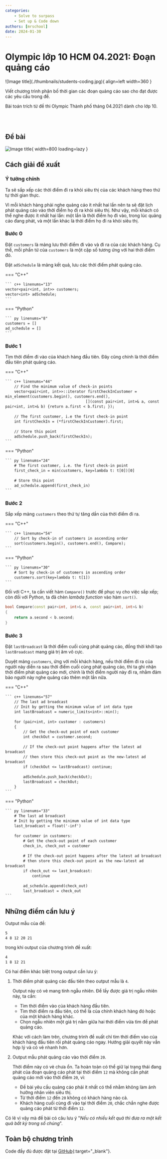 ```yaml
---
categories:
    - Solve to surpass
    - Set up & Code down
authors: [mrschool]
date: 2024-01-30
---
```


# Olympic lớp 10 HCM 04.2021: Đoạn quảng cáo

<div class="result" markdown>
![Image title](./thumbnails/students-coding.jpg){ align=left width=360 }

Viết chương trình phân bố thời gian các đoạn quảng cáo sao cho đạt được các yêu cầu trong đề.

Bài toán trích từ đề thi Olympic Thành phố tháng 04.2021 dành cho lớp 10.

</div>

<br>

<!-- more -->

<br>

## Đề bài

![Image title](https://lh3.googleusercontent.com/pw/ABLVV86ieS1k2CuG2GTzP9g8XHKW5659sZ7IkDfoPdPSJZMpEeSGD1NpBjUfKDCc0HlA5tmfjsmv634DYBZuF9roxYUYgje70ENsCqSDOFZWIVjUvWKagW3e=w1200){ width=800 loading=lazy }

## Cách giải đề xuất

### Ý tưởng chính

Ta sẽ sắp xếp các thời điểm đi ra khỏi siêu thị của các khách hàng theo thứ tự thời gian thực.

Vì mỗi khách hàng phải nghe quảng cáo ít nhất hai lần nên ta sẽ đặt lịch phát quảng cáo vào thời điểm họ đi ra khỏi siêu thị. Như vậy, mỗi khách có thể nghe được ít nhất hai lần: một lần là thời điểm họ đi vào, trong lúc quảng cáo đang phát, và một lần khác là thời điểm họ đi ra khỏi siêu thị.

### Bước 0

Đặt `customers` là mảng lưu thời điểm đi vào và đi ra của các khách hàng. Cụ thể, mỗi phần tử của `customers` là một cặp số tương ứng với hai thời điểm đó.

Đặt `adSchedule` là mảng kết quả, lưu các thời điểm phát quảng cáo.

=== "C++"

    ``` c++ linenums="13"
    vector<pair<int, int>> customers;
    vector<int> adSchedule;
    ```
=== "Python"

    ``` py linenums="8"
    customers = []
    ad_schedule = []
    ```

### Bước 1

Tìm thời điểm đi vào của khách hàng đầu tiên. Đây cũng chính là thời điểm đầu tiên phát quảng cáo.

=== "C++"

    ``` c++ linenums="44"
        // Find the minimum value of check-in points
        vector<pair<int, int>>::iterator firstCheckInCustomer = min_element(customers.begin(), customers.end(),
                                        [](const pair<int, int>& a, const pair<int, int>& b) {return a.first < b.first; });

        // The first customer, i.e the first check-in point
        int firstCheckIn = (*firstCheckInCustomer).first;

        // Store this point
        adSchedule.push_back(firstCheckIn);
    ```
=== "Python"

    ``` py linenums="24"
        # The first customer, i.e. the first check-in point
        first_check_in = min(customers, key=lambda t: t[0])[0]

        # Store this point
        ad_schedule.append(first_check_in)
    ```

### Bước 2

Sắp xếp mảng `customers` theo thứ tự tăng dần của thời điểm đi ra.

=== "C++"

    ``` c++ linenums="54"
        // Sort by check-in of customers in ascending order
        sort(customers.begin(), customers.end(), Compare);
    ```
=== "Python"

    ``` py linenums="30"
        # Sort by check-in of customers in ascending order
        customers.sort(key=lambda t: t[1])
    ```

Đối với C++, ta cần viết hàm `Compare()` trước để phục vụ cho việc sắp xếp; còn đối với Python, ta đã chèn *lambda function* vào hàm `sort()`. 

``` c++ linenums="36"
bool Compare(const pair<int, int>& a, const pair<int, int>& b)
{
    return a.second < b.second;
}
```

### Bước 3

Đặt `lastBroadcast` là thời điểm cuối cùng phát quảng cáo, đồng thời khởi tạo `lastBroadcast` mang giá trị âm vô cực.

Duyệt mảng `customers`, ứng với mỗi khách hàng, nếu thời điểm đi ra của người này diễn ra sau thời điểm cuối cùng phát quảng cáo, thì ta ghi nhận thời điểm phát quảng cáo mới, chính là thời điểm người này đi ra, nhằm đảm bảo người này nghe quảng cáo thêm một lần nữa.


=== "C++"

    ``` c++ linenums="57"
        // The last ad broadcast
        // Init by getting the minimum value of int data type
        int lastBroadcast = numeric_limits<int>::min();

        for (pair<int, int> customer : customers)
        {
            // Get the check-out point of each customer
            int checkOut = customer.second;

            // If the check-out point happens after the latest ad broadcast
            // then store this check-out point as the new-latest ad broadcast
            if (checkOut <= lastBroadcast) continue;

            adSchedule.push_back(checkOut);
            lastBroadcast = checkOut;
        }
    ```
=== "Python"

    ``` py linenums="33"
        # The last ad broadcast
        # Init by getting the minimum value of int data type
        last_broadcast = float('-inf')

        for customer in customers:    
            # Get the check-out point of each customer
            check_in, check_out = customer

            # If the check-out point happens after the latest ad broadcast
            # then store this check-out point as the new-latest ad broadcast
            if check_out <= last_broadcast:
                continue

            ad_schedule.append(check_out)
            last_broadcast = check_out
    ```

## Những điểm cần lưu ý

Output mẫu của đề:

``` pycon
5
4 8 12 20 21
```

trong khi output của chương trình đề xuất:

``` pycon
4
1 8 12 21
```

Có hai điểm khác biệt trong output cần lưu ý:

1. Thời điểm phát quảng cáo đầu tiên theo output mẫu là `4`.

    Output này có vẻ mang tính ngẫu nhiên. Để lấy được giá trị ngẫu nhiên này, ta cần:

    - Tìm thời điểm vào của khách hàng đầu tiên.
    - Tìm thời điểm ra đầu tiên, có thể là của chính khách hàng đó hoặc của một khách hàng khác.
    - Chọn ngẫu nhiên một giá trị nằm giữa hai thời điểm vừa tìm để phát quảng cáo.

    Khác với cách làm trên, chương trình đề xuất chỉ tìm thời điểm vào của khách hàng đầu tiên rồi phát quảng cáo ngay. Hướng giải quyết này vẫn hợp lý và có vẻ nhanh hơn. 

2. Output mẫu phát quảng cáo vào thời điểm `20`.

    Thời điểm này có vẻ chưa ổn. Ta hoàn toàn có thể giữ lại trạng thái đang phát của đoạn quảng cáo phát tại thời điểm `12` mà không cần phát quảng cáo mới vào thời điểm `20`, vì:

    - Đề bài yêu cầu quảng cáo phải ít nhất có thể nhằm không làm ảnh hưởng nhân viên siêu thị.
    - Từ thời điểm `12` đến `20` không có khách hàng nào cả.
    - Khách hàng cuối cùng đi vào tại thời điểm `20`, chắc chắn nghe được quảng cáo phát từ thời điểm `12`.

Có lẽ vì vậy mà đề bài có câu lưu ý "*Nếu có nhiều kết quả thì đưa ra một kết quả bất kỳ trong số chúng*".

## Toàn bộ chương trình

Code đầy đủ được đặt tại [GitHub](https://github.com/vtchitruong/OlympicT4/tree/main/2021-g10/doanqc){:target="_blank"}.